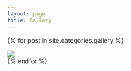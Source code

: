 ```yaml
---
layout: page
title: Gallery
---
```

{% for post in site.categories.gallery %}
<div>
	<a href="{{ site.github.url }}{{ post.url }}">
	  <img class="featured-posts" src="{{ site.github.url }}/gallery/{{post.date | date:"%Y/%m/%d/" }}{{post.date | date:"%Y%m%d-" }}{{ post.title }}"/>
	</a>
</div>
{% endfor %}
